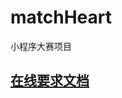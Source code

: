 # matchHeart
小程序大赛项目

## [在线要求文档](https://docs.qq.com/doc/DRE9WSWhaRXNMUnhZ?chatType=1&chatId=1363558876&fileMD5=3735653066346538316331383731616462626437383932336233343339393535&tdsourcetag=s_pcqq_file_edit&ADUIN=1197750415&ADSESSION=1558168360&ADTAG=CLIENT.QQ.5629_.0&ADPUBNO=26907)
